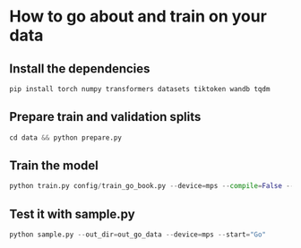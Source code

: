 # How to go about and train on your data

## Install the dependencies

```python
pip install torch numpy transformers datasets tiktoken wandb tqdm
```

## Prepare train and validation splits

```python
cd data && python prepare.py
```

## Train the model

```python
python train.py config/train_go_book.py --device=mps --compile=False --eval_iters=20 --log_interval=1 --block_size=64 --batch_size=12 --n_layer=4 --n_head=4 --n_embd=128 --max_iters=2000 --lr_decay_iters=2000 --dropout=0.0
```

## Test it with sample.py

```python
python sample.py --out_dir=out_go_data --device=mps --start="Go"
```
